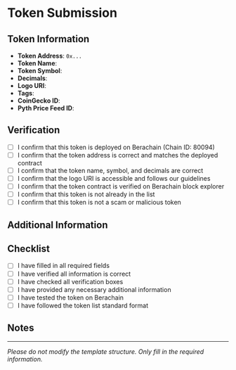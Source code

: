 <!-- 
NOTE: This template will be automatically filled with your token information when you submit the PR.
You can modify the description afterward if needed, but please ensure all required information is present.
The checkboxes below must be manually checked by you.
-->

# Token Submission

## Token Information
<!-- Fill in the information below. Remove any fields that are not applicable. -->

- **Token Address**: `0x...` <!-- Required -->
- **Token Name**: <!-- Required -->
- **Token Symbol**: <!-- Required -->
- **Decimals**: <!-- Required, must be between 0 and 18 -->
- **Logo URI**: <!-- Optional, must be a valid HTTP(S) URL -->
- **Tags**: <!-- Optional, comma-separated list of tags -->
- **CoinGecko ID**: <!-- Optional -->
- **Pyth Price Feed ID**: <!-- Optional -->

## Verification
<!-- Please check all boxes that apply -->

- [ ] I confirm that this token is deployed on Berachain (Chain ID: 80094)
- [ ] I confirm that the token address is correct and matches the deployed contract
- [ ] I confirm that the token name, symbol, and decimals are correct
- [ ] I confirm that the logo URI is accessible and follows our guidelines
- [ ] I confirm that the token contract is verified on Berachain block explorer
- [ ] I confirm that this token is not already in the list
- [ ] I confirm that this token is not a scam or malicious token

## Additional Information
<!-- Add any additional information that might be helpful for reviewers -->

## Checklist
<!-- Please ensure you have completed all steps -->

- [ ] I have filled in all required fields
- [ ] I have verified all information is correct
- [ ] I have checked all verification boxes
- [ ] I have provided any necessary additional information
- [ ] I have tested the token on Berachain
- [ ] I have followed the token list standard format

## Notes
<!-- Add any additional notes or comments -->

---
*Please do not modify the template structure. Only fill in the required information.* 